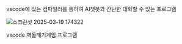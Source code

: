 vscode에 있는 컴파일러를 통하여 AI챗봇과 간단한 대화할 수 있는 프로그램

![스크린샷 2025-03-19 174322](https://github.com/user-attachments/assets/9bce1d50-6c96-4256-b991-8db6591c2b88)

vscode 벽돌깨기게임 프로그램
